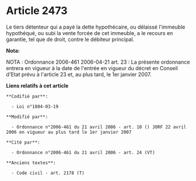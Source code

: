 # Article 2473

Le tiers détenteur qui a payé la dette hypothécaire, ou délaissé l'immeuble hypothéqué, ou subi la vente forcée de cet
immeuble, a le recours en garantie, tel que de droit, contre le débiteur principal.

**Nota:**

NOTA : Ordonnance 2006-461 2006-04-21 art. 23 : La présente ordonnance entrera en vigueur à la date de l'entrée en vigueur du
décret en Conseil d'Etat prévu à l'article 23 et, au plus tard, le 1er janvier 2007.

**Liens relatifs à cet article**

	**Codifié par**:

	  - Loi n°1804-03-19

	**Modifié par**:

	  - Ordonnance n°2006-461 du 21 avril 2006 - art. 10 () JORF 22 avril 2006 en vigueur au plus tard le 1er janvier 2007

	**Cité par**:

	  - Ordonnance n°2006-461 du 21 avril 2006 - art. 24 (VT)

	**Anciens textes**:

	  - Code civil - art. 2178 (T)
